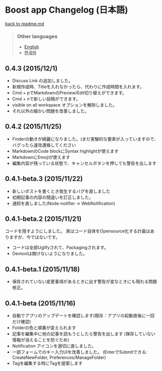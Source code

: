 # Boost app Changelog (日本語)

[back to readme.md](readme.md)

> ### Other languages
> - [English](changelog.md)
> - [한국어](changelog-kr.md)

## 0.4.3 (2015/12/1)

- Discuss Link の追加しました。
- 新規作成時、Titleを入れなかったら、代わりに作成時間を入れます。
- Cmd + pでMarkdownのPreview/Edit切り替えができます。
- Cmd + nで新しい投稿ができます。
- visible on all workspace オプションを解除しました。
- それ以外の細かい問題を改善しました。

## 0.4.2 (2015/11/25)

- Finderの動きが綺麗になりました。(まだ実験的な要素が入っていますので、バグったら速攻連絡してください
- MarkdownのCode blockにSyntax highlightが使えます
- MarkdownにEmojiが使えます
- 編集内容が残っている状態で、キャンセルボタンを押しても警告を出します

## 0.4.1-beta.3 (2015/11/22)

- 新しいポストを書くとき発生するバグを直しました
- 初期記事の内容の間違いを訂正しました。
- 通知を直しました(Node-notifier -> WebNotification)

## 0.4.1-beta.2 (2015/11/21)

コードを隠すようにしました。
実はコード自体をOpensource化する計画はありますが、今ではないです。

- コードは全部Uglifyされて、Packagingされます。
- Devtoolは開けないようになりました。

## 0.4.1-beta.1 (2015/11/18)

- 保存されていない変更事項があるときに出す警告が変なときにも現れる問題修正。

## 0.4.1-beta (2015/11/16)

- 自動でアプリのアップデートを確認します(既存：アプリの起動直後に一回だけ確認)
- Folderの色と順番が変えられます
- 記事を編集中に他の記事を読もうとしたら警告を出します (保存していない情報が消えることを防ぐため)
- Notification アイコンを適切に直しました。
- 一部フォームでのキー入力UIを改善しました。
(EnterでSubmitできる: CreateNewFolder, Preferences/ManageFolder)
- Tagを編集する時にTagを提案します
